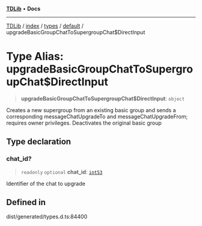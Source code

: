 [**TDLib**](../../../../../../README.md) • **Docs**

***

[TDLib](../../../../../../modules.md) / [index](../../../../../README.md) / [types](../../../README.md) / [default](../README.md) / upgradeBasicGroupChatToSupergroupChat$DirectInput

# Type Alias: upgradeBasicGroupChatToSupergroupChat$DirectInput

> **upgradeBasicGroupChatToSupergroupChat$DirectInput**: `object`

Creates a new supergroup from an existing basic group and sends a corresponding messageChatUpgradeTo and messageChatUpgradeFrom; requires owner privileges. Deactivates the original basic group

## Type declaration

### chat\_id?

> `readonly` `optional` **chat\_id**: [`int53`](int53-1.md)

Identifier of the chat to upgrade

## Defined in

dist/generated/types.d.ts:84400
